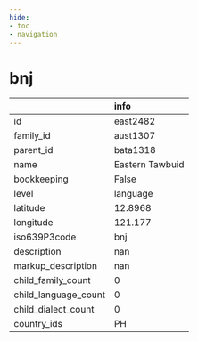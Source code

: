 ```yaml
---
hide:
- toc
- navigation
---
```

# bnj
|                      | info            |
|:---------------------|:----------------|
| id                   | east2482        |
| family_id            | aust1307        |
| parent_id            | bata1318        |
| name                 | Eastern Tawbuid |
| bookkeeping          | False           |
| level                | language        |
| latitude             | 12.8968         |
| longitude            | 121.177         |
| iso639P3code         | bnj             |
| description          | nan             |
| markup_description   | nan             |
| child_family_count   | 0               |
| child_language_count | 0               |
| child_dialect_count  | 0               |
| country_ids          | PH              |